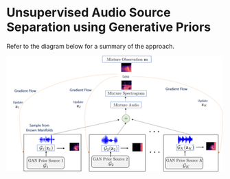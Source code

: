 # Unsupervised Audio Source Separation using Generative Priors

Refer to the diagram below for a summary of the approach.

![Proposed Approach for Source Separation](https://github.com/vivsivaraman/sourcesepganprior/blob/master/blockdiagram.png)


